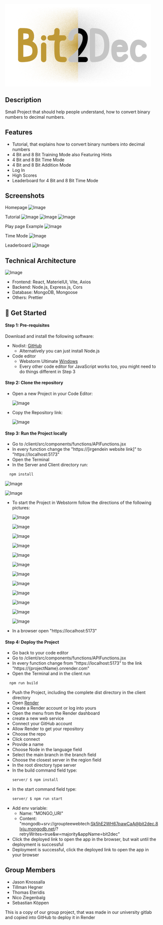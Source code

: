 ![bit2dec.png](client/src/assets/bit2dec.png)

## Description

Small Project that should help people understand, how to convert binary numbers to decimal numbers.

## Features

- Tutorial, that explains how to convert binary numbers into decimal numbers
- 4 Bit and 8 Bit Training Mode also Featuring Hints
- 4 Bit and 8 Bit Time Mode
- 4 Bit and 8 Bit Addition Mode
- Log In
- High Scores
- Leaderboard for 4 Bit and 8 Bit Time Mode

## Screenshots

Homepage
![Image](https://github.com/user-attachments/assets/cb069bde-7d49-4bb1-b615-98db68bcfcf4)

Tutorial
![Image](https://github.com/user-attachments/assets/5a37227d-2bc2-4f72-8465-ac352f3d51b2)
![Image](https://github.com/user-attachments/assets/0b7f17a0-77e3-49b5-a2b2-50ebeb45c0eb)
![Image](https://github.com/user-attachments/assets/8f94408f-48d9-40a3-b2db-b52084622abc)

Play page Example
![Image](https://github.com/user-attachments/assets/23531184-8248-4158-ab35-891c21d0febe)

Time Mode
![Image](https://github.com/user-attachments/assets/5eea0c9c-be6a-4d1e-bc19-b950edef498b)

Leaderboard
![Image](https://github.com/user-attachments/assets/02f76019-7948-446e-963f-eb48bea42008)

## Technical Architecture

![Image](https://github.com/user-attachments/assets/64f41878-445b-442b-8bea-9a5913dd7c16)

- Frontend: React, MaterielUI, Vite, Axios
- Backend: Node.js, Express.js, Cors
- Database: MongoDB, Mongoose
- Others: Prettier

## 🚀 Get Started

#### Step 1: Pre-requisites

Download and install the following software:

- Nodist: [GitHub](https://github.com/nodists/nodist)
    - Alternatively you can just install Node.js
- Code editor
    - Webstorm Ultimate [Windows](https://www.jetbrains.com/de-de/webstorm/download/#section=windows)
    - Every other code editor for JavaScript works too, you might need to do things different in Step 3

#### Step 2: Clone the repository

- Open a new Project in your Code Editor:

  ![Image](https://github.com/user-attachments/assets/2ee0a637-2cfe-4637-a65e-9a134acbbf0b)

- Copy the Repository link:

  ![Image](https://github.com/user-attachments/assets/1caea11a-d49e-4115-9ac3-dc4a4d8bc169)


#### Step 3: Run the Project locally

- Go to /client/src/components/functions/APIFunctions.jsx
- In every function change the "https://[irgendein website link]" to "https://localhost:5173"
- Open the Terminal
- In the Server and Client directory run:
```bash
  npm install
  ```


  ![Image](https://github.com/user-attachments/assets/41d0928b-b2f0-4829-96da-fbab58cb6fac)

  ![Image](https://github.com/user-attachments/assets/061a24dc-2fa2-49d3-940a-80139502b77d)

- To start the Project in Webstorm follow the directions of the following pictures:

  ![Image](https://github.com/user-attachments/assets/9bcb6dbd-bcea-4d0e-8e88-6a12a2915d7e)

  ![Image](https://github.com/user-attachments/assets/0432cc7b-d380-44db-87a6-0bdc5f47e1e2)

  ![Image](https://github.com/user-attachments/assets/e74bf758-2552-4096-bf9b-dfc7d615f525)

  ![Image](https://github.com/user-attachments/assets/b28b7f65-fdc2-4637-b566-b9c1f7fef04c)

  ![Image](https://github.com/user-attachments/assets/7b992804-6109-460c-8b85-6cc9b19f88cc)

  ![Image](https://github.com/user-attachments/assets/9612b317-c8f6-4bfb-9f5d-664f4f76323e)

  ![Image](https://github.com/user-attachments/assets/ea8442f4-05bc-4e1b-bcb8-e7f5d911b8f4)

  ![Image](https://github.com/user-attachments/assets/31616a02-2c1a-4386-8e4e-69641ecc1430)

  ![Image](https://github.com/user-attachments/assets/053b162e-8ec6-4fde-a374-4a50952f0d78)

  ![Image](https://github.com/user-attachments/assets/f94d5e01-17a6-4af4-9cf1-953b0e1ad3c8)

  ![Image](https://github.com/user-attachments/assets/b479bd5f-e2da-4264-a723-0904814b9092)

  ![Image](https://github.com/user-attachments/assets/fc4d9b5a-b2be-4d5a-bdfd-57abfe490b7a)

- In a browser open "https://localhost:5173"

#### Step 4: Deploy the Project

- Go back to your code editor
- Go to /client/src/components/functions/APIFunctions.jsx
- In every function change from "https://localhost:5173" to the link "https://{projectName}.onrender.com"
- Open the Terminal and in the client run 
```bash
  npm run build
  ```
- Push the Project, including the complete dist directory in the client directory
- Open [Render](https://render.com)
- Create a Render account or log into yours
- Open the menu from the Render dashboard
- create a new web service
- Connect your GitHub account
- Allow Render to get your repository
- Choose the repo
- Click connect
- Provide a name
- Choose Node in the language field
- Select the main branch in the branch field
- Choose the closest server in the region field
- In the root directory type server
- In the build command field type: 
  ```bash
  server/ $ npm install
  ```
- In the start command field type:
  ```bash
  server/ $ npm run start
  ```
- Add env variable:
    - Name: "MONGO_URI"
    - Content: "mongodb+srv://groupteewebtech:Sk5hE2WH67pawCaA@bit2dec.8lxju.mongodb.net/?retryWrites=true&w=majority&appName=bit2dec"
- Click the deployed link to open the app in the browser, but wait until the deployment is successful
- Deployment is successful, click the deployed link to open the app in your browser

## Group Members

- Jason Knossalla
- Tillman Hegner
- Thomas Eteridis
- Nico Ziegenbalg
- Sebastian Köppen

This is a copy of our group project, that was made in our university gitlab and copied into GitHub to deploy it in Render
